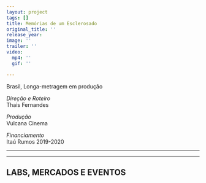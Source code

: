 ```yaml
---
layout: project
tags: []
title: Memórias de um Esclerosado
original_title: ''
release_year: 
image: ''
trailer: ''
video:
  mp4: ''
  gif: ''

---
```

Brasil, Longa-metragem em produção

_Direção e Roteiro_  
Thais Fernandes

_Produção_  
Vulcana Cinema

_Financiamento_  
Itaú Rumos 2019-2020

***

***

## LABS, MERCADOS E EVENTOS